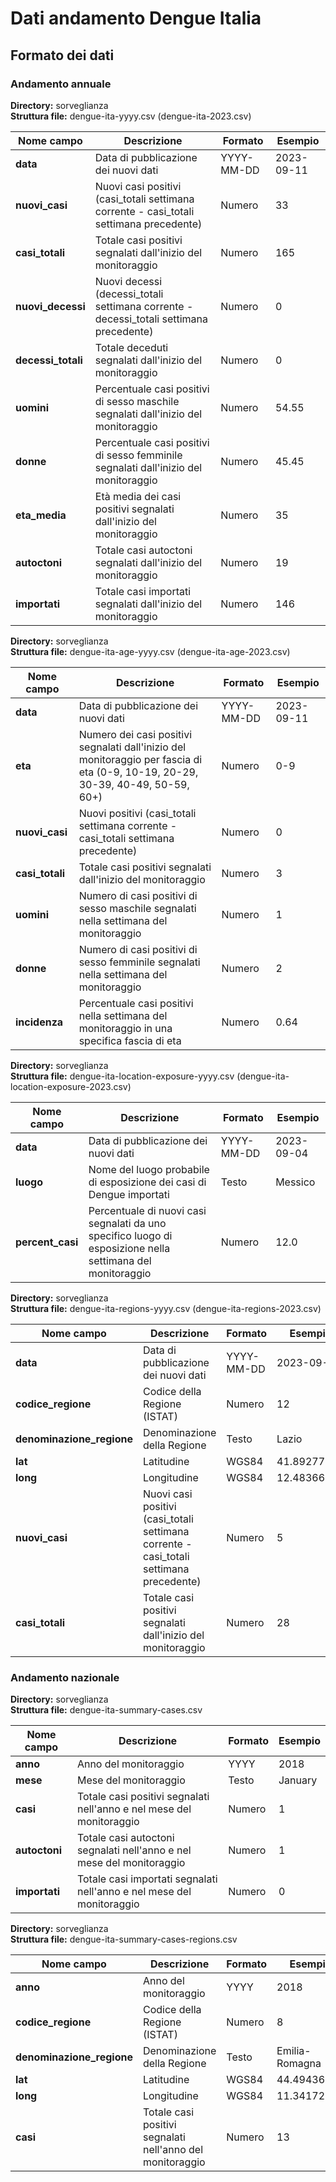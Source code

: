 # Dati andamento Dengue Italia

## Formato dei dati

### Andamento annuale 

**Directory:**  sorveglianza<br>
**Struttura file:** dengue-ita-yyyy.csv (dengue-ita-2023.csv)<br>

| Nome campo                  | Descrizione                       | Formato                       | Esempio             |
|-----------------------------|-----------------------------------|-------------------------------|---------------------|
| **data**                    | Data di pubblicazione dei nuovi dati          | YYYY-MM-DD           | 2023-09-11			 |                 
| **nuovi_casi**  | Nuovi casi positivi (casi_totali settimana corrente - casi_totali settimana precedente)    | Numero                        | 33               |
| **casi_totali**                 | Totale casi positivi segnalati dall'inizio del monitoraggio     | Numero                        | 165                   |
| **nuovi_decessi**                 | Nuovi decessi (decessi_totali settimana corrente - decessi_totali settimana precedente)             | Numero                        | 0                   |
| **decessi_totali**                 | Totale deceduti segnalati dall'inizio del monitoraggio              | Numero                        | 0                  |
| **uomini**                 | Percentuale casi positivi di sesso maschile segnalati dall'inizio del monitoraggio            | Numero                        | 54.55                   |
| **donne**                 | Percentuale casi positivi di sesso femminile segnalati dall'inizio del monitoraggio             | Numero                        | 45.45                   |
| **eta_media**                 | Età media dei casi positivi segnalati dall'inizio del monitoraggio           | Numero                        |       35             |
| **autoctoni**                 | Totale casi autoctoni segnalati dall'inizio del monitoraggio                 | Numero                        | 19                   |
| **importati**                 | Totale casi importati segnalati  dall'inizio del monitoraggio                 | Numero                        | 146                   |


**Directory:**  sorveglianza<br>
**Struttura file:** dengue-ita-age-yyyy.csv (dengue-ita-age-2023.csv)<br>

| Nome campo                  | Descrizione                       | Formato                       | Esempio             |
|-----------------------------|-----------------------------------|-------------------------------|---------------------|
| **data**                    | Data di pubblicazione dei nuovi dati          | YYYY-MM-DD           | 2023-09-11			 |  
| **eta**  | Numero dei casi positivi segnalati dall'inizio del monitoraggio per fascia di eta (0-9, 10-19, 20-29, 30-39, 40-49, 50-59, 60+)  | Numero   | 0-9      |
| **nuovi_casi**  | Nuovi positivi (casi_totali settimana corrente - casi_totali settimana precedente)    | Numero                        | 0            |
| **casi_totali**                 | Totale casi positivi segnalati dall'inizio del monitoraggio     | Numero                        | 3                   |
| **uomini**                 | Numero di casi positivi di sesso maschile segnalati nella settimana del monitoraggio         | Numero                        | 1                   |
| **donne**                 | Numero di casi positivi di sesso femminile segnalati nella settimana del monitoraggio             | Numero                        | 2                   |
| **incidenza**                 | Percentuale casi positivi nella settimana del monitoraggio in una specifica fascia di eta             | Numero                        | 0.64                   |


**Directory:**  sorveglianza<br>
**Struttura file:** dengue-ita-location-exposure-yyyy.csv (dengue-ita-location-exposure-2023.csv)<br>

| Nome campo                  | Descrizione                       | Formato                       | Esempio             |
|-----------------------------|-----------------------------------|-------------------------------|---------------------|
| **data**                    | Data di pubblicazione dei nuovi dati          | YYYY-MM-DD           | 2023-09-04			|                   
| **luogo**  | Nome del luogo probabile di esposizione dei casi di Dengue importati | Testo      | Messico               |
| **percent_casi**  | Percentuale di nuovi casi segnalati da uno specifico luogo di esposizione nella settimana del monitoraggio   | Numero                        | 12.0            |                                                                          |


**Directory:**  sorveglianza<br>
**Struttura file:** dengue-ita-regions-yyyy.csv (dengue-ita-regions-2023.csv)<br>

| Nome campo                  | Descrizione                       | Formato                       | Esempio             |
|-----------------------------|-----------------------------------|-------------------------------|---------------------|
| **data**                    | Data di pubblicazione dei nuovi dati          | YYYY-MM-DD           | 2023-09-11			 |  
| **codice_regione**              | Codice della Regione (ISTAT) | Numero                        | 12                 |
| **denominazione_regione**       | Denominazione della Regione       | Testo                         | Lazio             |
| **lat**                         | Latitudine                       | WGS84                         | 41.89277044         |
| **long**                        | Longitudine                       | WGS84                         | 12.48366722        |
| **nuovi_casi**  | Nuovi casi positivi (casi_totali settimana corrente - casi_totali settimana precedente)    | Numero                        | 5                |
| **casi_totali**                 | Totale casi positivi segnalati dall'inizio del monitoraggio               | Numero                        | 28                   |



### Andamento nazionale 

**Directory:**  sorveglianza<br>
**Struttura file:** dengue-ita-summary-cases.csv <br>

| Nome campo                  | Descrizione                       | Formato                       | Esempio             |
|-----------------------------|-----------------------------------|-------------------------------|---------------------|
| **anno**                    | Anno del monitoraggio          | YYYY        | 2018		 |  
| **mese**              | Mese del monitoraggio | Testo                        | January                 |
| **casi**       | Totale casi positivi segnalati nell'anno e nel mese del monitoraggio      | Numero                         | 1           |
| **autoctoni**                 | Totale casi autoctoni segnalati nell'anno e nel mese del monitoraggio             | Numero                        | 1                   |
| **importati**                 | Totale casi importati segnalati nell'anno e nel mese del monitoraggio                  | Numero                        | 0                   |


**Directory:**  sorveglianza<br>
**Struttura file:** dengue-ita-summary-cases-regions.csv <br>

| Nome campo                  | Descrizione                       | Formato                       | Esempio             |
|-----------------------------|-----------------------------------|-------------------------------|---------------------|
| **anno**                    | Anno del monitoraggio          | YYYY        | 2018		 |  
| **codice_regione**              | Codice della Regione (ISTAT) | Numero                        | 8                 |
| **denominazione_regione**       | Denominazione della Regione       | Testo                         | Emilia-Romagna             |
| **lat**                         | Latitudine                       | WGS84                         | 44.49436681         |
| **long**                        | Longitudine                       | WGS84                         | 11.3417208        |
| **casi**                 | Totale casi positivi segnalati nell'anno del monitoraggio       | Numero                        | 13                   |

